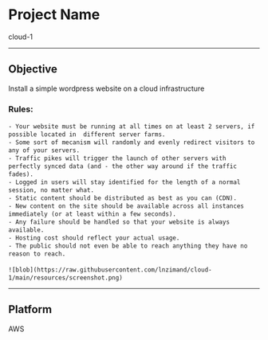 # Project Name
cloud-1

*********************************************************************************
## Objective

Install a simple wordpress website on a cloud infrastructure

### Rules:
	- Your website must be running at all times on at least 2 servers, if possible located in  different server farms.
	- Some sort of mecanism will randomly and evenly redirect visitors to any of your servers.
	- Traffic pikes will trigger the launch of other servers with perfectly synced data (and - the other way around if the traffic fades).
	- Logged in users will stay identified for the length of a normal session, no matter what.
	- Static content should be distributed as best as you can (CDN).
	- New content on the site should be available across all instances immediately (or at least within a few seconds).
	- Any failure should be handled so that your website is always available.
	- Hosting cost should reflect your actual usage.
	- The public should not even be able to reach anything they have no reason to reach.

    ![blob](https://raw.githubusercontent.com/lnzimand/cloud-1/main/resources/screenshot.png)

*********************************************************************************
## Platform

AWS
